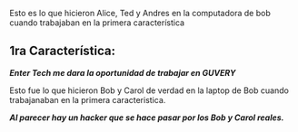 Esto es lo que hicieron Alice, Ted y Andres en la computadora de bob cuando trabajaban en la primera característica

## 1ra Característica:

***Enter Tech me dara la oportunidad de trabajar en GUVERY***


Esto fue lo que hicieron Bob y Carol de verdad en la laptop de Bob cuando trabajanaban en la primera caracteristica.

***Al parecer hay un hacker que se hace pasar por los Bob y Carol reales.***

